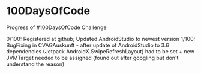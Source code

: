 # 100DaysOfCode
Progress of #100DaysOfCode Challenge

0/100: 
  Registered at github; Updated AndroidStudio to newest version
1/100: 
  BugFixing in CVAGAuskunft - after update of AndroidStudio to 3.6 dependencies (Jetpack AndroidX.SwipeRefreshLayout) had to be set + new JVMTarget needed to be assigned (found out after googling but don't understand the reason)
